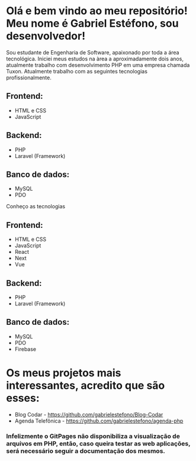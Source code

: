 # Olá e bem vindo ao meu repositório! Meu nome é Gabriel Estéfono, sou desenvolvedor!

Sou estudante de Engenharia de Software, apaixonado por toda a área tecnológica. Iniciei meus estudos na àrea a aproximadamente dois anos, atualmente trabalho com desenvolvimento PHP em uma empresa chamada Tuxon.
Atualmente trabalho com as seguintes tecnologias profissionalmente.

## Frontend:
  * HTML e CSS
  * JavaScript
## Backend:
  * PHP
  * Laravel (Framework)
## Banco de dados:
  * MySQL
  * PDO

Conheço as tecnologias
## Frontend:
  * HTML e CSS
  * JavaScript
  * React
  * Next
  * Vue
## Backend:
  * PHP
  * Laravel (Framework)
## Banco de dados:
  * MySQL
  * PDO
  * Firebase
  
  
# Os meus projetos mais interessantes, acredito que são esses: 
  * Blog Codar - https://github.com/gabrielestefono/Blog-Codar
  * Agenda Telefônica - https://github.com/gabrielestefono/agenda-php
### Infelizmente o GitPages não disponibiliza a visualização de arquivos em PHP, então, caso queira testar as web aplicações, será necessário seguir a documentação dos mesmos.


